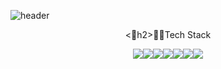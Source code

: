 ![header](https://capsule-render.vercel.app/api?type=venom&color=auto&height=300&section=header&text=Welcome!-nl-SungUk's%20Github.&fontSize=90&animation=fadeIn)
<p align="center">
  <h2>🧑‍💻Tech Stack</h2>
</p>
<div style="display: flex; justify-content: center; align-items: center; flex-wrap: wrap; margin-bottom: 10px;">
    <img src="https://img.shields.io/badge/Python-3776AB?style=for-the-badge&logo=Python&logoColor=white">
    <img src="https://img.shields.io/badge/Java-6DB33F?style=for-the-badge&logo=Java&logoColor=white">
    <img src="https://img.shields.io/badge/MySQL-4479A1?style=for-the-badge&logo=MySQL&logoColor=white">
    <img src="https://img.shields.io/badge/FastAPI-009688?style=for-the-badge&logo=FastAPI&logoColor=white">
    <img src="https://img.shields.io/badge/Spring-6DB33F?style=for-the-badge&logo=Spring&logoColor=white">
    <img src="https://img.shields.io/badge/Azure-5DACDF?style=for-the-badge&logo=Azure&logoColor=white">
    <img src="https://img.shields.io/badge/Docker-2496ED?style=for-the-badge&logo=Docker&logoColor=white">
</div>





